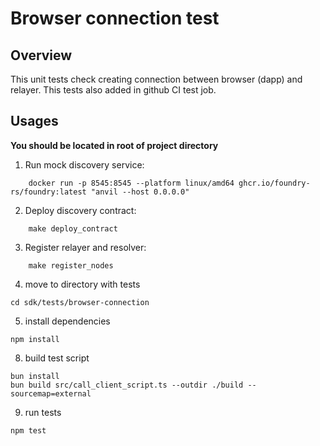 # Browser connection test

## Overview
This unit tests check creating connection between browser (dapp) and relayer. This tests also added in github CI test job.


## Usages
**You should be located in root of project directory**

1. Run mock discovery service:
```
    docker run -p 8545:8545 --platform linux/amd64 ghcr.io/foundry-rs/foundry:latest "anvil --host 0.0.0.0"
``` 
2. Deploy discovery contract:
```
    make deploy_contract
```
3. Register relayer and resolver:
```
    make register_nodes
```
4. move to directory with tests
```
cd sdk/tests/browser-connection
```
5. install dependencies
```
npm install
```
8. build test script
```
bun install
bun build src/call_client_script.ts --outdir ./build --sourcemap=external
```
9. run tests
```
npm test
```
